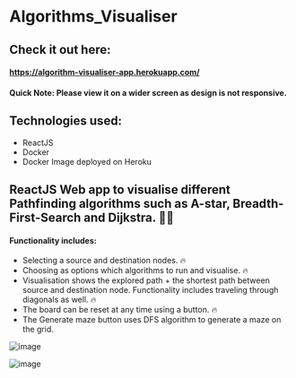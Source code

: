 # Algorithms_Visualiser

## Check it out here:
 #### https://algorithm-visualiser-app.herokuapp.com/
 #### Quick Note: Please view it on a wider screen as design is not responsive.
 
## Technologies used:
  * ReactJS
  * Docker 
  * Docker Image deployed on Heroku
 
 
## ReactJS Web app to visualise different Pathfinding algorithms such as A-star, Breadth-First-Search and Dijkstra. 👨‍💻 
#### Functionality includes:
  * Selecting a source and destination nodes. 🔥
  * Choosing as options which algorithms to run and visualise. 🔥
  * Visualisation shows the explored path + the shortest path between source and destination node. Functionality includes traveling through diagonals as well. 🔥
  * The board can be reset at any time using a button. 🔥
  * The Generate maze button uses DFS algorithm to generate a maze on the grid.
  
  
  ![image](https://user-images.githubusercontent.com/72323426/143968193-dbd9ec05-38b1-4ea1-a437-467d984e3856.png)
  
  ![image](https://user-images.githubusercontent.com/72323426/143968102-5ac20467-9af0-45d2-85a5-074d169b1e13.png)

